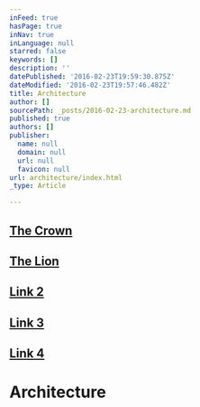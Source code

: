 ```yaml
---
inFeed: true
hasPage: true
inNav: true
inLanguage: null
starred: false
keywords: []
description: ''
datePublished: '2016-02-23T19:59:30.875Z'
dateModified: '2016-02-23T19:57:46.482Z'
title: Architecture
author: []
sourcePath: _posts/2016-02-23-architecture.md
published: true
authors: []
publisher:
  name: null
  domain: null
  url: null
  favicon: null
url: architecture/index.html
_type: Article

---
```

## [The Crown][0]

## [The Lion][1]

## [Link 2 ][1]

## [Link 3][2]

## [Link 4][3]

# Architecture

[0]: https://thegrid.ai/praha/arch1/
[1]: https://thegrid.ai/praha/arch2/
[2]: https://thegrid.ai/praha/arch3/
[3]: https://thegrid.ai/praha/arch4/